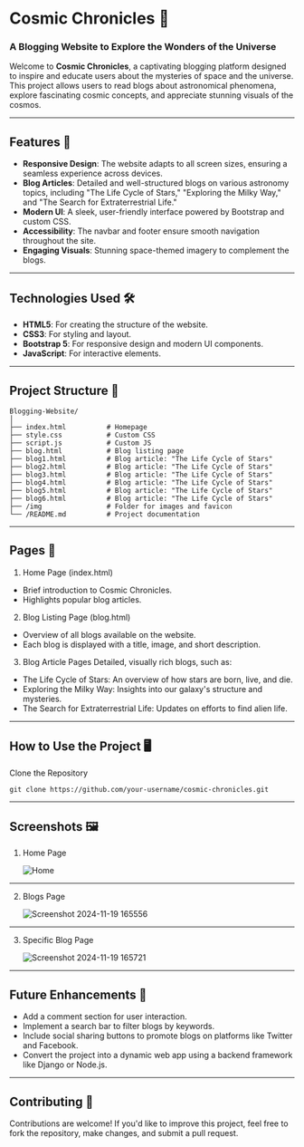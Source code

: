 # Cosmic Chronicles 🌌  
### A Blogging Website to Explore the Wonders of the Universe  

Welcome to **Cosmic Chronicles**, a captivating blogging platform designed to inspire and educate users about the mysteries of space and the universe. This project allows users to read blogs about astronomical phenomena, explore fascinating cosmic concepts, and appreciate stunning visuals of the cosmos.

---

## Features 🚀  

- **Responsive Design**: The website adapts to all screen sizes, ensuring a seamless experience across devices.  
- **Blog Articles**: Detailed and well-structured blogs on various astronomy topics, including "The Life Cycle of Stars," "Exploring the Milky Way," and "The Search for Extraterrestrial Life."  
- **Modern UI**: A sleek, user-friendly interface powered by Bootstrap and custom CSS.  
- **Accessibility**: The navbar and footer ensure smooth navigation throughout the site.  
- **Engaging Visuals**: Stunning space-themed imagery to complement the blogs.  

---

## Technologies Used 🛠  

- **HTML5**: For creating the structure of the website.  
- **CSS3**: For styling and layout.  
- **Bootstrap 5**: For responsive design and modern UI components.  
- **JavaScript**: For interactive elements.  

---

## Project Structure 📂  

```plaintext
Blogging-Website/
│
├── index.html          # Homepage
├── style.css           # Custom CSS
├── script.js           # Custom JS
├── blog.html           # Blog listing page
├── blog1.html          # Blog article: "The Life Cycle of Stars"
├── blog2.html          # Blog article: "The Life Cycle of Stars"
├── blog3.html          # Blog article: "The Life Cycle of Stars"
├── blog4.html          # Blog article: "The Life Cycle of Stars"
├── blog5.html          # Blog article: "The Life Cycle of Stars"
├── blog6.html          # Blog article: "The Life Cycle of Stars"
├── /img                # Folder for images and favicon
└── /README.md          # Project documentation
```

---

## Pages 📄
1. Home Page (index.html)

- Brief introduction to Cosmic Chronicles.
- Highlights popular blog articles.

2. Blog Listing Page (blog.html)

- Overview of all blogs available on the website.
- Each blog is displayed with a title, image, and short description.

3. Blog Article Pages
Detailed, visually rich blogs, such as:

- The Life Cycle of Stars: An overview of how stars are born, live, and die.
- Exploring the Milky Way: Insights into our galaxy's structure and mysteries.
- The Search for Extraterrestrial Life: Updates on efforts to find alien life.

---

## How to Use the Project 🖥

Clone the Repository

`git clone https://github.com/your-username/cosmic-chronicles.git`

---

## Screenshots 🖼

1. Home Page
   
   ![Home](https://github.com/user-attachments/assets/54241e4f-811b-4dc0-a1c9-2d73a7817d33)

---

2. Blogs Page
   
   ![Screenshot 2024-11-19 165556](https://github.com/user-attachments/assets/83081efb-f9f8-4078-b005-17b0d46ac991)

---

3. Specific Blog Page
   
   ![Screenshot 2024-11-19 165721](https://github.com/user-attachments/assets/034fef5f-5328-41d0-9626-80ada5ea0ea9)

---

## Future Enhancements 🔮

- Add a comment section for user interaction.
- Implement a search bar to filter blogs by keywords.
- Include social sharing buttons to promote blogs on platforms like Twitter and Facebook.
- Convert the project into a dynamic web app using a backend framework like Django or Node.js.

---

## Contributing 🤝

Contributions are welcome! If you'd like to improve this project, feel free to fork the repository, make changes, and submit a pull request.
